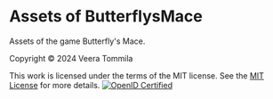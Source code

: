 # Assets of ButterflysMace
Assets of the game Butterfly's Mace.

Copyright © 2024 Veera Tommila

This work is licensed under the terms of the MIT license. See the [MIT License](LICENSE.txt) for more details.
[![OpenID Certified](https://cloud.githubusercontent.com/assets/1454075/7611268/4d19de32-f97b-11e4-895b-31b2455a7ca6.png)](https://openid.net/certification/)
